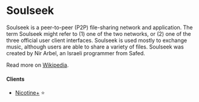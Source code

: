 # Soulseek

Soulseek is a peer-to-peer (P2P) file-sharing network and application. The term Soulseek might refer to (1) one of the two networks, or (2) one of the three official user client interfaces. Soulseek is used mostly to exchange music, although users are able to share a variety of files. Soulseek was created by Nir Arbel, an Israeli programmer from Safed.

Read more on [Wikipedia](https://en.wikipedia.org/wiki/Soulseek).

#### Clients
- [Nicotine+](https://nicotine-plus.org) ⭐
